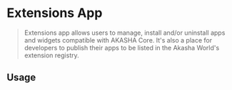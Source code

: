 # Extensions App

> Extensions app allows users to manage, install and/or uninstall apps and widgets compatible with AKASHA Core. It's also a place for developers to publish their apps to be listed in the Akasha World's extension registry.

## Usage

```tsx
```
